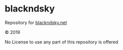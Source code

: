 # blackndsky
Repository for [blackndsky.net](https://blackndsky.net)

&copy; 2019

No License to use any part of this repository is offered
